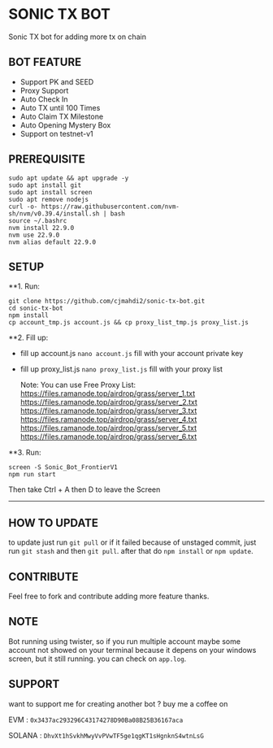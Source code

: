# SONIC TX BOT

Sonic TX bot for adding more tx on chain

## BOT FEATURE

- Support PK and SEED
- Proxy Support
- Auto Check In
- Auto TX until 100 Times
- Auto Claim TX Milestone
- Auto Opening Mystery Box
- Support on testnet-v1

## PREREQUISITE

```
sudo apt update && apt upgrade -y
sudo apt install git
sudo apt install screen
sudo apt remove nodejs
curl -o- https://raw.githubusercontent.com/nvm-sh/nvm/v0.39.4/install.sh | bash
source ~/.bashrc
nvm install 22.9.0
nvm use 22.9.0
nvm alias default 22.9.0
```

## SETUP

**1. Run:
```
git clone https://github.com/cjmahdi2/sonic-tx-bot.git
cd sonic-tx-bot
npm install
cp account_tmp.js account.js && cp proxy_list_tmp.js proxy_list.js
```

**2. Fill up:
- fill up account.js `nano account.js` fill with your account private key
- fill up proxy_list.js `nano proxy_list.js` fill with your proxy list

  Note: You can use Free Proxy List:
https://files.ramanode.top/airdrop/grass/server_1.txt
https://files.ramanode.top/airdrop/grass/server_2.txt
https://files.ramanode.top/airdrop/grass/server_3.txt
https://files.ramanode.top/airdrop/grass/server_4.txt
https://files.ramanode.top/airdrop/grass/server_5.txt
https://files.ramanode.top/airdrop/grass/server_6.txt

**3. Run:
```
screen -S Sonic_Bot_FrontierV1
npm run start
```
Then take Ctrl + A then D to leave the Screen



----------------------------------------------------------------------------------
## HOW TO UPDATE

to update just run `git pull` or if it failed because of unstaged commit, just run `git stash` and then `git pull`. after that do `npm install` or `npm update`.

## CONTRIBUTE

Feel free to fork and contribute adding more feature thanks.

## NOTE

Bot running using twister, so if you run multiple account maybe some account not showed on your terminal because it depens on your windows screen, but it still running. you can check on `app.log`.

## SUPPORT

want to support me for creating another bot ?
buy me a coffee on

EVM : `0x3437ac293296C43174278D90Ba08B25B36167aca`

SOLANA : `DhvXt1hSvkhMwyVvPVwTF5ge1qgKT1sHgnknS4wtnLsG`
